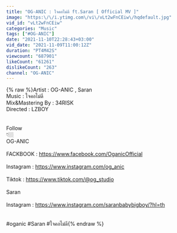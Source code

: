 ```yaml
---
title: "OG-ANIC : ใจคอไม่ดี ft.Saran [ Official MV ]"
image: "https:\/\/i.ytimg.com\/vi\/vLt2wFnCEiw\/hqdefault.jpg"
vid_id: "vLt2wFnCEiw"
categories: "Music"
tags: ["#OG-ANIC"]
date: "2021-11-10T22:28:43+03:00"
vid_date: "2021-11-09T11:00:12Z"
duration: "PT4M42S"
viewcount: "687901"
likeCount: "61261"
dislikeCount: "263"
channel: "OG-ANIC"
---
```

{% raw %}Artist : OG-ANIC , Saran<br />Music : ใจคอไม่ดี<br />Mix&amp;Mastering By : 34RISK<br />Directed : LZBOY<br /><br /><br />Follow <br />👇🏼<br />OG-ANIC<br /><br />FACKBOOK : <a rel="nofollow" target="blank" href="https://www.facebook.com/OganicOfficial">https://www.facebook.com/OganicOfficial</a><br /><br />Instagram : <a rel="nofollow" target="blank" href="https://www.instagram.com/og_anic">https://www.instagram.com/og_anic</a><br /><br />Tiktok : <a rel="nofollow" target="blank" href="https://www.tiktok.com/@og_studio">https://www.tiktok.com/@og_studio</a><br /><br />Saran<br /><br />Instagram : <a rel="nofollow" target="blank" href="https://www.instagram.com/saranbabybigboy/?hl=th">https://www.instagram.com/saranbabybigboy/?hl=th</a><br /><br /><br />#oganic #Saran #ใจคอไม่ดี{% endraw %}
